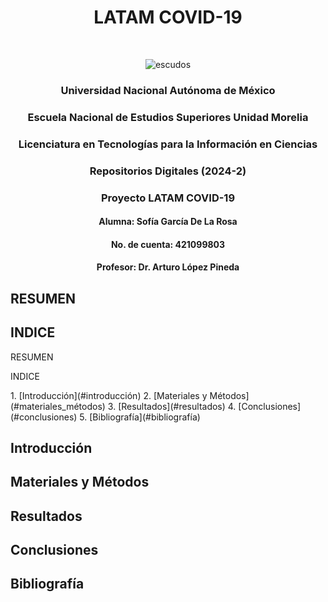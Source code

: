 <h1 align="center"> LATAM COVID-19 </h1> <br>

<p align="center">
    <img src="https://github.com/SofiaDeLaRosa/LATAM_COVID-19/blob/main/escudos.png" alt="escudos">
</p>

<h3 align="center"> Universidad Nacional Autónoma de México </h3> 
<h3 align="center">Escuela Nacional de Estudios Superiores Unidad Morelia </h3> 

<h3 align="center"> Licenciatura en Tecnologías para la Información en Ciencias </h3> 
<h3 align="center"> Repositorios Digitales (2024-2) </h3> 

<h3 align="center"> Proyecto LATAM COVID-19 </h3> 

<h4 align="center"> Alumna: Sofía García De La Rosa </h4> 
<h4 align="center"> No. de cuenta: 421099803 </h4>

<h4 align="center"> Profesor: Dr. Arturo López Pineda </h4> 

## RESUMEN

## INDICE
<p> RESUMEN </p>
<p> INDICE </p>
1. [Introducción](#introducción)
2. [Materiales y Métodos](#materiales_métodos)
3. [Resultados](#resultados)
4. [Conclusiones](#conclusiones)
5. [Bibliografía](#bibliografía)

## Introducción

## Materiales y Métodos

## Resultados

## Conclusiones

## Bibliografía
